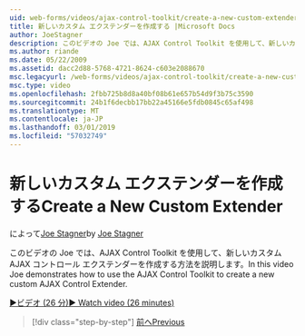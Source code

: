 ```yaml
---
uid: web-forms/videos/ajax-control-toolkit/create-a-new-custom-extender
title: 新しいカスタム エクステンダーを作成する |Microsoft Docs
author: JoeStagner
description: このビデオの Joe では、AJAX Control Toolkit を使用して、新しいカスタム AJAX コントロール エクステンダーを作成する方法を説明します。
ms.author: riande
ms.date: 05/22/2009
ms.assetid: dacc2d88-5768-4721-8624-c603e2088670
msc.legacyurl: /web-forms/videos/ajax-control-toolkit/create-a-new-custom-extender
msc.type: video
ms.openlocfilehash: 2fbb725b8d8a40bf08b61e657b54d9f3b75c3590
ms.sourcegitcommit: 24b1f6decbb17bb22a45166e5fdb0845c65af498
ms.translationtype: MT
ms.contentlocale: ja-JP
ms.lasthandoff: 03/01/2019
ms.locfileid: "57032749"
---
```

<a name="create-a-new-custom-extender"></a><span data-ttu-id="7a1e1-103">新しいカスタム エクステンダーを作成する</span><span class="sxs-lookup"><span data-stu-id="7a1e1-103">Create a New Custom Extender</span></span>
====================
<span data-ttu-id="7a1e1-104">によって[Joe Stagner](https://github.com/JoeStagner)</span><span class="sxs-lookup"><span data-stu-id="7a1e1-104">by [Joe Stagner](https://github.com/JoeStagner)</span></span>

<span data-ttu-id="7a1e1-105">このビデオの Joe では、AJAX Control Toolkit を使用して、新しいカスタム AJAX コントロール エクステンダーを作成する方法を説明します。</span><span class="sxs-lookup"><span data-stu-id="7a1e1-105">In this video Joe demonstrates how to use the AJAX Control Toolkit to create a new custom AJAX Control Extender.</span></span>

[<span data-ttu-id="7a1e1-106">&#9654;ビデオ (26 分)</span><span class="sxs-lookup"><span data-stu-id="7a1e1-106">&#9654; Watch video (26 minutes)</span></span>](https://channel9.msdn.com/Blogs/ASP-NET-Site-Videos/create-a-new-custom-extender)

> [!div class="step-by-step"]
> [<span data-ttu-id="7a1e1-107">前へ</span><span class="sxs-lookup"><span data-stu-id="7a1e1-107">Previous</span></span>](editor-control-custom.md)
